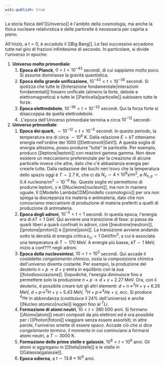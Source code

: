 ```yaml
---
wiki-publish: true
---
```

La storia fisica dell'[[Universo]] è l'ambito della cosmologia, ma anche la fisica nucleare relativistica e delle particelle è necessaria per capirla a pieno.

All'inizio, a $t=0$, è accaduto il [[Big Bang]]. Le fasi successive accadono tutte nel giro di frazioni infinitesime di secondo. In particolare, si divide l'universo in epoche:
1. **Universo molto primordiale**:
	1. **Epoca di Planck**, $0<t<10^{-43}$ secondi, di cui sappiamo molto poco. Si assume dominasse la gravità quantistica.
	2. **Epoca della grande unificazione**, $10^{-43}<t<10^{-36}$ secondi. Si ipotizza che tutte le [[Interazione fondamentale|interazioni fondamentali]] fossero unificate (almeno la forte, debole e elettromagnetica) e tutte le [[Particella|particelle]] subissero tutte le forze.
	3. **Epoca elettrodebole**, $10^{-36}<t<10^{-32}$ secondi. Qui la forza forte si disaccoppia da quella elettrodebole.
	4. .L'epoca dell'Universo primordiale termina a circa $10^{-12}$ secondi-
2. **Universo primordiale**:
	1. **Epoca dei quark**, $\sim10^{-12}<t<10^{-5}$ secondi. In questo periodo, la temperatura era di circa $\sim10^{6}$ K. Dalla relazione $E=kT$ otteniamo energia nell'ordine dei $1000$ [[Elettronvolt|GeV]]. A questa soglia di energia altissima, posso produrre "tutte" le particelle. Per esempio, produco [[leptone|leptoni]] con reazioni gamma gamma. Non deve esistere un meccanismo preferenziale per la creazione di alcune particelle invece che altre, dato che c'è abbastanza energia per crearle tutte.
	   Dalla radiazione dei buchi neri trovo che la temperatura dello spazio oggi è $T\sim2.7$ K, che ci dà $N_{\gamma}\sim4\times10^{8}\gamma/\text{m}^{2}$, e $N_{n,p}\sim0.4$ nucleone/m$^{3}\sim10^{-9}$ N$\gamma$. Queste soglie mi permettono di produrre leptoni, $\gamma$ e [[Nucleone|nucleoni]], ma non in maniera uguale.
	   Il [[Modello LambdaCDM|modello cosmologico]] per ora non spiega la discrepanza tra materia e antimateria, dato che non conosciamo meccanismi di produzione di materia preferiti a quelli di produzione di antimateria.
	2. **Epoca degli adroni**, $10^{-5}<t<1$ secondi. In questa epoca, l'energia era di $kT<1$ GeV. Qui avviene una transizione di fase: si passa da quark liberi a quark confinati in adroni, cioè [[neutrone|neutroni]], [[protone|protoni]] e [[pione|pioni]]. La transizione avviene andando sotto la densità di energia critica $\epsilon_{cr}=1$ GeV/fm$^{3}$, a cui è associata una temperatura di $T\sim170$ MeV. A energie più basse, $kT\sim1$ MeV, inizio a conf??? negli adroni.
	3. **Epoca della nucleosintesi**, $10<t<10^{3}$ secondi. Qui accade il cosiddetto *congelamento chimico*, ossia la composizione chimica dell'universo diventa costante. Per esempio, la produzione del deuterio $n+p \rightarrow d+\gamma$ entra in equilibrio con la sua [[fotodissociazione]]. Dopodiché, l'energia diminuisce fino a permettere solo la produzione $n+p \rightarrow d+\gamma+ 2.27$ MeV. Ora, con il deuterio, è possibile creare tuti gli altri elementi: $d+n \rightarrow ^{3}H + \gamma + 6.26$ MeV, $d+p \rightarrow ^{3}H+\gamma+5.43$ MeV, $^{3}H+p \rightarrow ^{4}He+\gamma$, ecc. Si produce $^{4}He$ in abbondanza (costituisce il 24% dell'universo) e anche [[Nucleo atomico|nuclei]] leggeri fino al $^{7}Li$.
	4. **Formazione di atomi neutri**, $10<t<380\;000$ anni. Si formano [[Atomo|atomi]] neutri composti da più elettroni ed è ora possibile per i [[Photon|fotoni]] viaggiare senza essere assorbiti; in altre parole, l'universo smette di essere opaco. Accade ciò che si dice *congelamento termico*, il momento in cui cominciano a formarsi atomi neutri, a $T\sim3000$ K.
	5. **Formazione delle prime stelle e galassie**, $10^{8}<t<10^{9}$ anni. Gli atomi si aggregano in [[Stella|stelle]] e le stelle in [[Galassia|galassie]].
	6. **Epoca odierna**, a $t\sim13.8\times10^{9}$ anni.